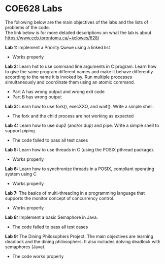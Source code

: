 # COE628 Labs

The following below are the main objectives of the labs and the lists of problems of the code. \
The link below is for more detailed descriptions on what the lab is about. \
https://www.ecb.torontomu.ca/~kclowes/628/

**Lab 1:** Implement a Priority Queue using a linked list
  * Works properly

**Lab 2:** Learn hot to use command line arguments in C program. Learn how to give the same program different names and make it behave differently according to the
name it is invoked by. Run multiple processes simultaneously and coordinate them using an atomic command.
  * Part A has wrong output and wrong exit code
  * Part B has wrong output
  
**Lab 3:** Learn how to use fork(), execXXO, and wait(). Write a simple shell.
  * The fork and the child  process are not working as expected
  
**Lab 4:** Learn how to use dup2 (and/or dup) and pipe. Write a simple shell to support piping.
  * The code failed to pass all test cases
  
**Lab 5:** Learn how to use threads in C (using the POSIX pthread package).
  * Works properly
  
**Lab 6:** Learn how to synchronize threads in a POSIX, compliant operating system using C
  * Works properly
  
**Lab 7:** The basics of multi-threading in a programming language that supports the monitor concept of concurrency control.
  * Works properly
  
**Lab 8:** Implement a basic Semaphore in Java.
  * The code failed to pass all test cases
  
**Lab 9:** The Dining Philosophers Project. The main objectives are learning deadlock and the dining philosophers. It also includes dolving deadlock with semaphores (Java).
  * The code works properly
